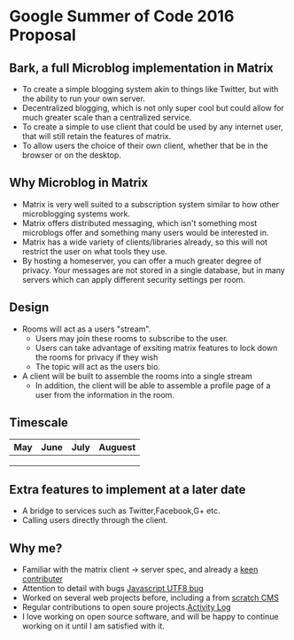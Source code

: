 Google Summer of Code 2016 Proposal
===================================

## Bark, a full Microblog implementation in Matrix

- To create a simple blogging system akin to things like Twitter, but with the ability to run your own server.
- Decentralized blogging, which is not only super cool but could allow for much greater scale than a centralized service.
- To create a simple to use client that could be used by any internet user, that will still retain the features of matrix.
- To allow users the choice of their own client, whether that be in the browser or on the desktop.

## Why Microblog in Matrix

- Matrix is very well suited to a subscription system similar to how other microblogging systems work.
- Matrix offers distributed messaging, which isn't something most microblogs offer and something many users would be interested in.
- Matrix has a wide variety of clients/libraries already, so this will not restrict the user on what tools they use.
- By hosting a homeserver, you can offer a much greater degree of privacy. Your messages are not stored in a single database, but in many servers which can apply different security settings per room.

## Design
- Rooms will act as a users "stream".
  - Users may join these rooms to subscribe to the user.
  - Users can take advantage of exsiting matrix features to lock down the rooms for privacy if they wish
  - The topic will act as the users bio.
- A client will be built to assemble the rooms into a single stream
  - In addition, the client will be able to assemble a profile page of a user from the information in the room.

## Timescale
| May           | June          | July  | Auguest |
|:-------------:|:-------------:|:-----:|:-------:|
|               |               |       |         |
|               |               |       |         |
|               |               |       |         |

## Extra features to implement at a later date
 - A bridge to services such as Twitter,Facebook,G+ etc.
 - Calling users directly through the client.
 
## Why me?
- Familiar with the matrix client -> server spec, and already a [keen contributer](https://github.com/matrix-org/matrix-python-sdk/pull/9)
- Attention to detail with bugs [Javascript UTF8 bug](https://github.com/matrix-org/matrix-react-sdk/commit/081a975d2a3b8c63af68c551e09808806821d41b)
- Worked on several web projects before, including a from [scratch CMS](https://github.com/BreadFramework/bread)
- Regular contributions to open soure projects.[Activity Log](https://github.com/Half-Shot?tab=activity)
- I love working on open source software, and will be happy to continue working on it until I am satisfied with it.
